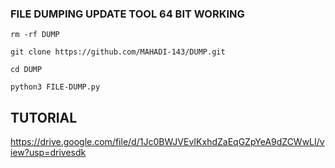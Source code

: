 ### FILE DUMPING UPDATE TOOL 64 BIT WORKING
`rm -rf DUMP`

````git clone https://github.com/MAHADI-143/DUMP.git````

`cd DUMP`

`python3 FILE-DUMP.py`

## TUTORIAL

https://drive.google.com/file/d/1Jc0BWJVEvIKxhdZaEqGZpYeA9dZCWwLI/view?usp=drivesdk
